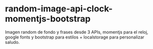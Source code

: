 # random-image-api-clock-momentjs-bootstrap
Imagen random de fondo y frases desde 3 APIs, momentjs para el reloj, google fonts y bootstrap para estilos + localstorage para personalizar saludo.
